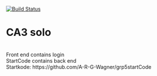 [![Build Status](https://travis-ci.com/Foldager94/CA3.svg?branch=main)](https://travis-ci.com/Foldager94/CA3)
<br>
# CA3 solo
<br>
Front end contains login
<br>
StartCode contains back end
<br>
Startkode: https://github.com/A-R-G-Wagner/grp5startCode
